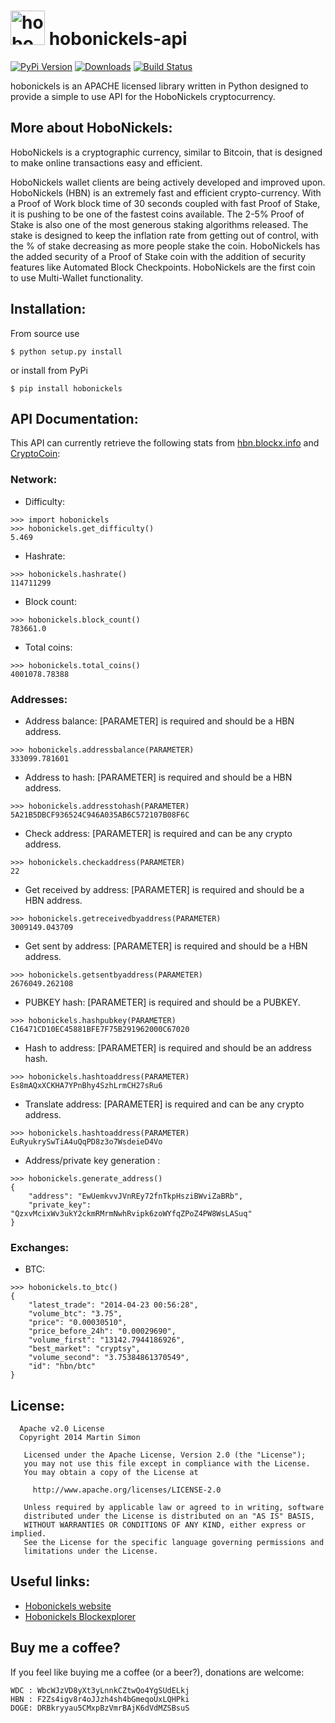 <h1><img src="https://raw.github.com/c0ding/hobonickels-api/master/doc/hobonickels.png" height=55 alt="hobonickels" title="hobonickels"> hobonickels-api</h1>

[![PyPi Version](http://img.shields.io/pypi/v/hobonickels.svg)](https://pypi.python.org/pypi/hobonickels/)   [![Downloads](http://img.shields.io/pypi/dm/hobonickels.svg)](https://pypi.python.org/pypi/hobonickels/)
[![Build Status](https://drone.io/github.com/c0ding/hobonickels-api/status.png)](https://drone.io/github.com/c0ding/hobonickels-api/latest)

hobonickels is an APACHE licensed library written in Python designed to provide a simple to use API for the HoboNickels cryptocurrency.

## More about HoboNickels:

HoboNickels is a cryptographic currency, similar to Bitcoin, that is designed to make online transactions easy and efficient.

HoboNickels wallet clients are being actively developed and improved upon. HoboNickels (HBN) is an extremely fast and efficient crypto-currency. With a Proof of Work block time of 30 seconds coupled with fast Proof of Stake, it is pushing to be one of the fastest coins available. The 2-5% Proof of Stake is also one of the most generous staking algorithms released. The stake is designed to keep the inflation rate from getting out of control, with the % of stake decreasing as more people stake the coin. HoboNickels has the added security of a Proof of Stake coin with the addition of security features like Automated Block Checkpoints. HoboNickels are the first coin to use Multi-Wallet functionality.

## Installation:

From source use

    $ python setup.py install

or install from PyPi

    $ pip install hobonickels

## API Documentation:

This API can currently retrieve the following stats from [hbn.blockx.info](http://hbn.blockx.info/) and [CryptoCoin](http://www.cryptocoincharts.info):

### Network:

  - Difficulty:

```
>>> import hobonickels
>>> hobonickels.get_difficulty()
5.469
```

  - Hashrate:

```
>>> hobonickels.hashrate()
114711299
```

  - Block count:

```
>>> hobonickels.block_count()
783661.0
```

  - Total coins:

```
>>> hobonickels.total_coins()
4001078.78388
```

### Addresses:

  - Address balance:
    [PARAMETER] is required and should be a HBN address.

```
>>> hobonickels.addressbalance(PARAMETER)
333099.781601
```

  - Address to hash:
    [PARAMETER] is required and should be a HBN address.

```
>>> hobonickels.addresstohash(PARAMETER)
5A21B5DBCF936524C946A035AB6C572107B08F6C
```

  - Check address:
    [PARAMETER] is required and can be any crypto address.

```
>>> hobonickels.checkaddress(PARAMETER)
22
```

  - Get received by address:
    [PARAMETER] is required and should be a HBN address.

```
>>> hobonickels.getreceivedbyaddress(PARAMETER)
3009149.043709
```

  - Get sent by address:
    [PARAMETER] is required and should be a HBN address.

```
>>> hobonickels.getsentbyaddress(PARAMETER)
2676049.262108
```

  - PUBKEY hash:
    [PARAMETER] is required and should be a PUBKEY.

```
>>> hobonickels.hashpubkey(PARAMETER)
C16471CD10EC45881BFE7F75B291962000C67020
```

  - Hash to address:
    [PARAMETER] is required and should be an address hash.

```
>>> hobonickels.hashtoaddress(PARAMETER)
Es8mAQxXCKHA7YPnBhy4SzhLrmCH27sRu6
```

  - Translate address:
    [PARAMETER] is required and can be any crypto address.

```
>>> hobonickels.hashtoaddress(PARAMETER)
EuRyukrySwTiA4uQqPD8z3o7WsdeieD4Vo
```

  - Address/private key generation :

```
>>> hobonickels.generate_address()
{
    "address": "EwUemkvvJVnREy72fnTkpHsziBWviZaBRb", 
    "private_key": "QzxvMcixWv3ukY2ckmRMrmNwhRvipk6zoWYfqZPoZ4PW8WsLASuq" 
}
```

### Exchanges:

  - BTC:

```
>>> hobonickels.to_btc()
{
    "latest_trade": "2014-04-23 00:56:28", 
    "volume_btc": "3.75", 
    "price": "0.00030510", 
    "price_before_24h": "0.00029690", 
    "volume_first": "13142.7944186926", 
    "best_market": "cryptsy", 
    "volume_second": "3.75384861370549", 
    "id": "hbn/btc"
}
```

## License:

```
  Apache v2.0 License
  Copyright 2014 Martin Simon

   Licensed under the Apache License, Version 2.0 (the "License");
   you may not use this file except in compliance with the License.
   You may obtain a copy of the License at

     http://www.apache.org/licenses/LICENSE-2.0

   Unless required by applicable law or agreed to in writing, software
   distributed under the License is distributed on an "AS IS" BASIS,
   WITHOUT WARRANTIES OR CONDITIONS OF ANY KIND, either express or implied.
   See the License for the specific language governing permissions and
   limitations under the License.

```

## Useful links:

* [Hobonickels website](http://www.hobonickels.info/)
* [Hobonickels Blockexplorer](http://hbn.blockx.info/)

## Buy me a coffee?

If you feel like buying me a coffee (or a beer?), donations are welcome:

```
WDC : WbcWJzVD8yXt3yLnnkCZtwQo4YgSUdELkj
HBN : F2Zs4igv8r4oJJzh4sh4bGmeqoUxLQHPki
DOGE: DRBkryyau5CMxpBzVmrBAjK6dVdMZSBsuS
```
